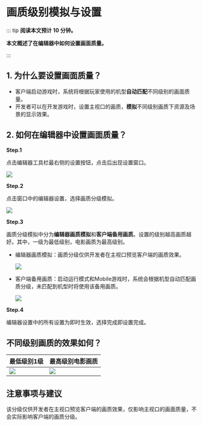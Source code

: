 # 画质级别模拟与设置

::: tip **阅读本文预计 10 分钟。**

**本文概述了在编辑器中如何设置画面质量。**

:::

## 1. 为什么要设置画面质量？

- 客户端启动游戏时，系统将根据玩家使用的机型**自动匹配**不同级别的画面质量。
- 开发者可以在开发游戏时，设置主视口的画质，**模拟**不同级别画质下资源及场景的显示效果。

## 2. 如何在编辑器中设置画面质量？

**Step.1**

点击编辑器工具栏最右侧的设置按钮，点击后出现设置窗口。

![](https://wstatic-a1.233leyuan.com/productdocs/static/boxcn2RQHM6BuV8sWNV98ZLoTNc.png)

**Step.2**

点击窗口中的编辑器设置，选择画质分级模拟。

![](https://cdn.233xyx.com/1682303244838_435.png)

**Step.3**

画质分级模拟中分为**编辑器画质模拟**和**客户端备用画质**。设置的级别越高画质越好。其中，一级为最低级别，电影画质为最高级别。

- 编辑器画质模拟：画质分级仅供开发者在主视口预览客户端的画质效果。

  ![](https://cdn.233xyx.com/1682303244773_770.png)

- 客户端备用画质：启动运行模式和Mobile游戏时，系统会根据机型自动匹配画质分级，未匹配到机型时将使用该备用画质。

  ![](https://cdn.233xyx.com/1682303244805_223.png)

**Step.4**

编辑器设置中的所有设置为即时生效，选择完成即设置完成。

## 不同级别画质的效果如何？

| 最低级别1级  | 最高级别电影画质 |
| --------- | ------------ |
| ![](https://cdn.233xyx.com/1682306517117_933.png) | ![](https://cdn.233xyx.com/1682306517084_778.png) |

## 注意事项与建议

该分级仅供开发者在主视口预览客户端的画质效果，仅影响主视口的画面质量，不会实际影响客户端的画质分级。
